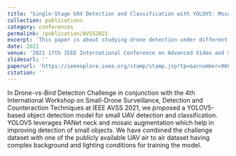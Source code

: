 ```yaml
---
title: "Single-Stage UAV Detection and Classification with YOLOV5: Mosaic Data Augmentation and PANet"
collection: publications
category: conferences
permalink: /publication/AVSS2021
excerpt: 'This paper is about studying drone detection under different types of domain shift.'
date: 2021
venue: '2021 17th IEEE International Conference on Advanced Video and Signal Based Surveillance (AVSS)'
slidesurl: ''
paperurl: 'https://ieeexplore.ieee.org/stamp/stamp.jsp?tp=&arnumber=9663841'
citation: ''
---
```


In Drone-vs-Bird Detection Challenge in conjunction with the 4th International Workshop on Small-Drone Surveillance, Detection and Counteraction Techniques at IEEE AVSS 2021, we proposed a YOLOV5-based object detection model for small UAV detection and classification. YOLOV5 leverages PANet neck and mosaic augmentation which help in improving detection of small objects. We have combined the challenge dataset with one of the publicly available UAV air to air dataset having complex background and lighting conditions for training the model.
